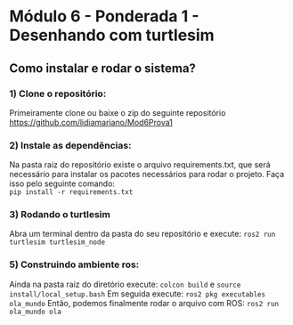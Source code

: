 # Módulo 6 - Ponderada 1 - Desenhando com turtlesim
## Como instalar e rodar o sistema?
### 1) Clone o repositório: 
Primeiramente clone ou baixe o zip do seguinte repositório https://github.com/lidiamariano/Mod6Prova1
### 2) Instale as dependências: 
Na pasta raiz do repositório existe o arquivo requirements.txt, que será necessário para instalar os pacotes necessários para rodar o projeto. Faça isso pelo seguinte comando:<br/>
`pip install -r requirements.txt`
### 3) Rodando o turtlesim
Abra um terminal dentro da pasta do seu repositório e execute: `ros2 run turtlesim turtlesim_node`
### 5) Construindo ambiente ros:
Ainda na pasta raiz do diretório execute:
`colcon build` e `source install/local_setup.bash` 
Em seguida execute:
`ros2 pkg executables ola_mundo`
Então, podemos finalmente rodar o arquivo com ROS:
`ros2 run ola_mundo ola`
